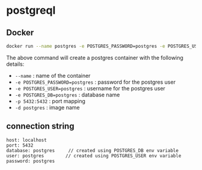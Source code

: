 # postgreql

## Docker

```bash
docker run --name postgres -e POSTGRES_PASSWORD=postgres -e POSTGRES_USER=postgres -e POSTGRES_DB=postgres -p 5432:5432 -d postgres
```

The above command will create a postgres container with the following details:
- `--name` : name of the container
- `-e POSTGRES_PASSWORD=postgres` : password for the postgres user
- `-e POSTGRES_USER=postgres` : username for the postgres user
- `-e POSTGRES_DB=postgres` : database name
- `-p 5432:5432` : port mapping
- `-d postgres` : image name

## connection string
```
host: localhost
port: 5432
database: postgres     // created using POSTGRES_DB env variable
user: postgres        // created using POSTGRES_USER env variable
password: postgres
```